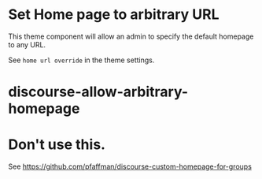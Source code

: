 # Set Home page to arbitrary URL

This theme component will allow an admin to specify the default homepage to any URL.

See `home url override` in the theme settings.
# discourse-allow-arbitrary-homepage

# Don't use this.

See https://github.com/pfaffman/discourse-custom-homepage-for-groups
